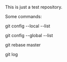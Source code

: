 This is just a test repository.

Some commands:

git config --local --list

git config --global --list

git rebase master

git log

